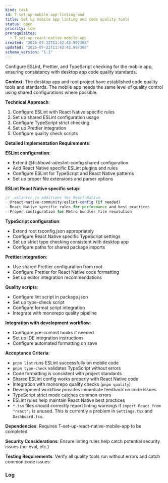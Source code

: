 ```yaml
---
kind: task
id: T-set-up-mobile-app-linting-and
title: Set up mobile app linting and code quality tools
status: open
priority: low
prerequisites:
  - T-set-up-react-native-mobile-app
created: "2025-07-22T11:42:42.997308"
updated: "2025-07-22T11:42:42.997308"
schema_version: "1.1"
---
```


Configure ESLint, Prettier, and TypeScript checking for the mobile app, ensuring consistency with desktop app code quality standards.

**Context**: The desktop app and root project have established code quality tools and standards. The mobile app needs the same level of quality control using shared configurations where possible.

**Technical Approach**:

1. Configure ESLint with React Native specific rules
2. Set up shared ESLint configuration usage
3. Configure TypeScript strict checking
4. Set up Prettier integration
5. Configure quality check scripts

**Detailed Implementation Requirements**:

**ESLint configuration**:

- Extend @fishbowl-ai/eslint-config shared configuration
- Add React Native specific ESLint plugins and rules
- Configure ESLint for TypeScript and React Native patterns
- Set up proper file extensions and parser options

**ESLint React Native specific setup**:

```javascript
// .eslintrc.js additions for React Native
- @react-native-community/eslint-config (if needed)
- React Native specific rules for performance and best practices
- Proper configuration for Metro bundler file resolution
```

**TypeScript configuration**:

- Extend root tsconfig.json appropriately
- Configure React Native specific TypeScript settings
- Set up strict type checking consistent with desktop app
- Configure paths for shared package imports

**Prettier integration**:

- Use shared Prettier configuration from root
- Configure Prettier for React Native code formatting
- Set up editor integration recommendations

**Quality scripts**:

- Configure lint script in package.json
- Set up type-check script
- Configure format script integration
- Integrate with monorepo quality pipeline

**Integration with development workflow**:

- Configure pre-commit hooks if needed
- Set up IDE integration instructions
- Configure automated formatting on save

**Acceptance Criteria**:

- `pnpm lint` runs ESLint successfully on mobile code
- `pnpm type-check` validates TypeScript without errors
- Code formatting is consistent with project standards
- Shared ESLint config works properly with React Native code
- Integration with monorepo quality checks (`pnpm quality`)
- Development workflow provides immediate feedback on code issues
- TypeScript strict mode catches common errors
- ESLint rules help maintain React Native best practices
- `*.tsx` files should correctly report linting warnings if `import React from "react";` is unused. This is currently a problem in `Settings.tsx` and `Dashboard.tsx`.

**Dependencies**: Requires T-set-up-react-native-mobile-app to be completed

**Security Considerations**: Ensure linting rules help catch potential security issues (no-eval, etc.)

**Testing Requirements**: Verify all quality tools run without errors and catch common code issues

### Log
